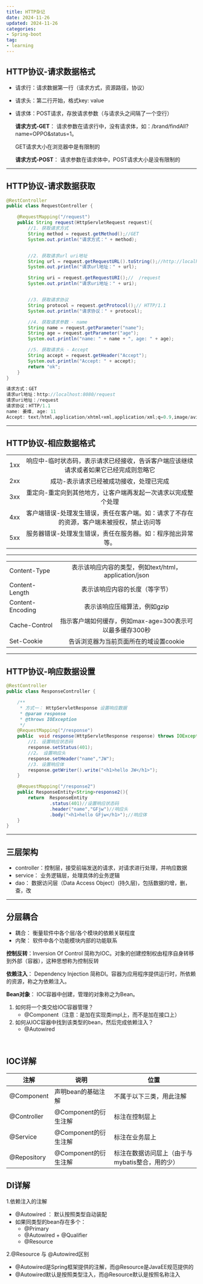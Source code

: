 ```yaml
---
title: HTTP杂记
date: 2024-11-26
updated: 2024-11-26
categories: 
- Spring-boot
tag:
- learning
---
```

<!-- toc -->

## HTTP协议-请求数据格式

- 请求行：请求数据第一行（请求方式，资源路径，协议）

- 请求头：第二行开始，格式key: value

- 请求体：POST请求，存放请求参数（与请求头之间隔了一个空行）

  

  **请求方式-GET**： 请求参数在请求行中，没有请求体，如：/brand/findAll?name=OPPO&status=1。

  GET请求大小在浏览器中是有限制的

  **请求方式-POST**： 请求参数在请求体中，POST请求大小是没有限制的

------

## HTTP协议-请求数据获取

```java
@RestController
public class RequestController {

    @RequestMapping("/request")
    public String request(HttpServletRequest request){
        //1. 获取请求方式
        String method = request.getMethod();//GET
        System.out.println("请求方式：" + method);


        //2. 获取请求url uri地址
        String url = request.getRequestURL().toString();//http://localhost:8080/request
        System.out.println("请求url地址：" + url);

        String uri = request.getRequestURI();//  /request
        System.out.println("请求uri地址：" + uri);


        //3. 获取请求协议
        String protocol = request.getProtocol();// HTTP/1.1
        System.out.println("请求协议：" + protocol);

        //4. 获取请求参数 - name
        String name = request.getParameter("name");
        String age = request.getParameter("age");
        System.out.println("name: " + name + ", age: " + age);

        //5. 获取请求头 - Accept
        String accept = request.getHeader("Accept");
        System.out.println("Accept: " + accept);
        return "ok";
    }
}

请求方式：GET
请求url地址：http://localhost:8080/request
请求uri地址：/request
请求协议：HTTP/1.1
name: 姜维, age: 11
Accept: text/html,application/xhtml+xml,application/xml;q=0.9,image/avif,image/webp,image/apng,*/*;q=0.8,application/signed-exchange;v=b3;q=0.7
```



------



## HTTP协议-相应数据格式

|      |                                                              |
| :--: | :----------------------------------------------------------: |
| 1xx  | 响应中-临时状态码，表示请求已经接收，告诉客户端应该继续请求或者如果它已经完成则忽略它 |
| 2xx  |           成功-表示请求已经被成功接收，处理已完成            |
| 3xx  | 重定向-重定向到其他地方，让客户端再发起一次请求以完成整个处理 |
| 4xx  | 客户端错误-处理发生错误，责任在客户端。如：请求了不存在的资源，客户端未被授权，禁止访问等 |
| 5xx  | 服务器错误-处理发生错误，责任在服务器。如：程序抛出异常等。  |

------



|                  |                                                          |
| ---------------- | :------------------------------------------------------: |
| Content-Type     |  表示该响应内容的类型，例如text/html，application/json   |
| Content-Length   |              表示该响应内容的长度（等字节）              |
| Content-Encoding |               表示该响应压缩算法，例如gzip               |
| Cache-Control    | 指示客户端如何缓存，例如max-age=300表示可以最多缓存300秒 |
| Set-Cookie       |          告诉浏览器为当前页面所在的域设置cookie          |

------



## HTTP协议-响应数据设置

```java
@RestController
public class ResponseController {

    /**
     * 方式一： HttpServletResponse 设置响应数据
     * @param response
     * @throws IOException
     */
    @RequestMapping("/response")
    public  void response(HttpServletResponse response) throws IOException {
        //1. 设置响应状态码
        response.setStatus(401);
        //2。 设置响应头
        response.setHeader("name","JW");
        //3. 设置响应体
        response.getWriter().write("<h1>hello JW</h1>");
    }

    @RequestMapping("/response2")
    public ResponseEntity<String>response2(){
        return  ResponseEntity
                .status(401)//设置响应状态码
                .header("name","GFjw")//响应头
                .body("<h1>hello GFjw</h1>");//响应体
    }
}
```

------

## 三层架构

- controller：控制层，接受前端发送的请求，对请求进行处理，并响应数据
- service： 业务逻辑层，处理具体的业务逻辑
- dao： 数据访问层（Data Access Object）(持久层)，包括数据的增，删，查，改

------



## 分层耦合

- 耦合： 衡量软件中各个层/各个模块的依赖关联程度
- 内聚： 软件中各个功能模块内部的功能联系



**控制反转**：Inversion Of Control 简称为IOC。对象的创建控制权由程序自身转移到外部（容器），这种思想称为控制反转



**依赖注入**： Dependency Injection 简称DI。容器为应用程序提供运行时，所依赖的资源，称之为依赖注入。



**Bean对象**： IOC容器中创建，管理的对象称之为Bean。



1. 如何将一个类交给IOC容器管理？ 
   - @Component（注意：是加在实现类impl上，而不是加在接口上）
2. 如何从IOC容器中找到该类型的bean，然后完成依赖注入？
   - @Autowired

​	

## IOC详解

| 注解        | 说明                 | 位置                                            |
| ----------- | -------------------- | ----------------------------------------------- |
| @Component  | 声明bean的基础注解   | 不属于以下三类，用此注解                        |
| @Controller | @Component的衍生注解 | 标注在控制层上                                  |
| @Service    | @Component的衍生注解 | 标注在业务层上                                  |
| @Repository | @Component的衍生注解 | 标注在数据访问层上（由于与mybatis整合，用的少） |

## DI详解

1.依赖注入的注解

- @Autowired ： 默认按照类型自动装配
- 如果同类型的bean存在多个：
  - @Primary
  - @Autowired + @Qualifier
  - @Resource

2.@Resource 与 @Autowired区别

- @Autowired是Spring框架提供的注解，而@Resource是JavaEE规范提供的
- @Autowired默认是按照类型注入，而@Resource默认是按照名称注入





